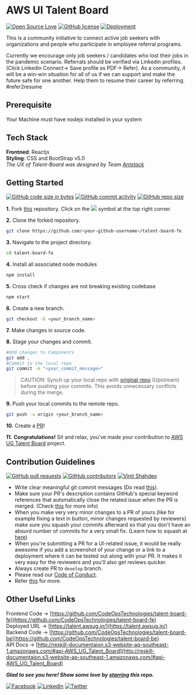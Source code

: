 # AWS UI Talent Board
[![Open Source Love](https://badges.frapsoft.com/os/v2/open-source.svg?v=103)](https://github.com/CodeOpsTechnologies)
[![GitHub license](https://img.shields.io/github/license/Naereen/StrapDown.js.svg)](https://github.com/CodeOpsTechnologies)
[![Deployment](https://github.com/CodeOpsTechnologies/Talent-Board-Backend/actions/workflows/main.yml/badge.svg)](https://github.com/CodeOpsTechnologies/Talent-Board-Frontend/actions/workflows/main.yml)

This is a community initiative to connect active job seekers with organizations and people who participate in employee referral programs.

Currently we encourage only job seekers / candidates who lost their jobs in the pandemic scenario. Referrals should be verified via Linkedin profiles. (Click Linkedin Connect-> Save profile as PDF-> Refer). As a community, it will be a win-win situation for all of us if we can support and make the future safe for one another. Help them to resume their career by referring. #refer2resume

## Prerequisite
Your Machine must have nodejs installed in your system


## Tech Stack
<b>Frontned</b>: Reactjs
<br>
<b>Styling</b>: CSS and BootStrap v5.0
<br>
*The UX of Talent-Board was designed by Team [Antstack](https://www.antstack.io/)*

## Getting Started
[![GitHub code size in bytes](https://img.shields.io/github/languages/code-size/CodeOpsTechnologies/talent-board-fe?logo=github)](https://talent.awsug.in/) [![GitHub commit activity](https://img.shields.io/github/commit-activity/m/CodeOpsTechnologies/talent-board-fe?color=bluevoilet&logo=github)](https://github.com/CodeOpsTechnologies/talent-board-fe/commits/) [![GitHub repo size](https://img.shields.io/github/repo-size/CodeOpsTechnologies/talent-board-fe?logo=github)](https://talent.awsug.in/)

**1.** Fork [this](https://github.com/CodeOpsTechnologies/talent-board-fe/) repository.
Click on the <a href="https://github.com/CodeOpsTechnologies/talent-board-fe"><img src="https://img.icons8.com/ios/24/000000/code-fork.png"></a> symbol at the top right corner.

**2.** Clone the forked repository.
```bash
git clone https://github.com/<your-github-username>/talent-board-fe
```

**3.** Navigate to the project directory.
```bash
cd talent-board-fe
```

**4.** Install all associated node modules
```bash
npm install
```

**5.** Cross check if changes are not breaking existing codebase
```bash
npm start
```

**6.** Create a new branch.
```bash
git checkout -b <your_branch_name>
```

**7.** Make changes in source code.

**8.** Stage your changes and commit.
```bash
#Add changes to Components
git add .
#Commit to the local repo
git commit -m "<your_commit_message>"
```

>CAUTION: Synch up your local repo with [original repo](https://github.com/CodeOpsTechnologies/talent-board-fe) (Upstream) before pushing your commits.
>This avoids unnecessary conflicts during the merge.

**9.** Push your local commits to the remote repo.
```bash
git push -u origin <your_branch_name>
```

**10.** Create a [PR](https://help.github.com/en/github/collaborating-with-issues-and-pull-requests/creating-a-pull-request)!

**11.** **Congratulations!** Sit and relax, you've made your contribution to [AWS UG Talent Board](https://talent.awsug.in/) project.

## Contribution Guidelines
[![GitHub pull requests](https://img.shields.io/github/issues-pr-raw/CodeOpsTechnologies/talent-board-fe?logo=git&logoColor=white)](https://github.com/CodeOpsTechnologies/talent-board-fe/compare) [![GitHub contributors](https://img.shields.io/github/contributors/CodeOpsTechnologies/talent-board-fe?logo=github)](https://github.com/CodeOpsTechnologies/talent-board-fe/graphs/contributors) [![Vinit Shahdeo](https://img.shields.io/badge/Author-@smilegupta-gray.svg?colorA=gray&colorB=dodgerblue&logo=github)](https://github.com/smilegupta/)
- Write clear meaningful git commit messages (Do read [this](http://chris.beams.io/posts/git-commit/)).
- Make sure your PR's description contains GitHub's special keyword references that automatically close the related issue when the PR is merged. (Check [this](https://github.com/blog/1506-closing-issues-via-pull-requests) for more info)
- When you make very very minor changes to a PR of yours (like for example fixing a text in button, minor changes requested by reviewers) make sure you squash your commits afterward so that you don't have an absurd number of commits for a very small fix. (Learn how to squash at [here](https://davidwalsh.name/squash-commits-git))
- When you're submitting a PR for a UI-related issue, it would be really awesome if you add a screenshot of your change or a link to a deployment where it can be tested out along with your PR. It makes it very easy for the reviewers and you'll also get reviews quicker.
- Always create PR to `develop` branch.
- Please read our [Code of Conduct](./CODE_OF_CONDUCT.md).
- Refer [this](https://github.com/CodeOpsTechnologies/talent-board-fe/blob/master/CONTRIBUTING.md) for more.


## Other Useful Links

Frontend Code -> [https://github.com/CodeOpsTechnologies/talent-board-fe](https://github.com/CodeOpsTechnologies/talent-board-fe)
<br>
Deployed URL -> [https://talent.awsug.in/](https://talent.awsug.in/)
<br>
Backend Code -> [https://github.com/CodeOpsTechnologies/talent-board-be](https://github.com/CodeOpsTechnologies/talent-board-be)
<br>
API Docs -> [http://reskill-documentaion.s3-website-ap-southeast-1.amazonaws.com/#api-AWS_UG_Talent_Board](http://reskill-documentaion.s3-website-ap-southeast-1.amazonaws.com/#api-AWS_UG_Talent_Board)


***Glad to see you here! Show some love by [starring](https://github.com/CodeOpsTechnologies/talent-board-fe/) this repo.***

[![Facebook](https://img.shields.io/static/v1.svg?label=connect&message=@CodeOpsTech&color=grey&logo=facebook&style=flat&logoColor=white&colorA=royalblue)](https://www.facebook.com/CodeOpsTech)
[![LinkedIn](https://img.shields.io/static/v1.svg?label=connect&message=@CodeOpsTech&color=grey&logo=linkedin&style=flat&logoColor=white&colorA=royalblue)](https://www.linkedin.com/company/codeops-technologies/)
[![Twitter](https://img.shields.io/static/v1.svg?label=connect&message=@CodeOpsTech&color=grey&logo=twitter&style=flat&logoColor=white&colorA=royalblue)](https://twitter.com/CodeOpsTech)
